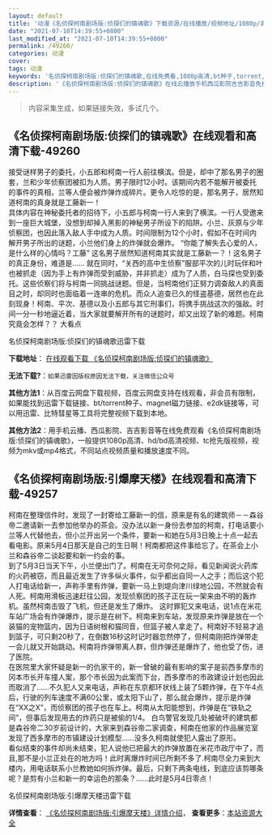 ```yaml
---
layout: default
title: '动漫《名侦探柯南剧场版:侦探们的镇魂歌》下载资源/在线播放/视频地址/1080p/高清/蓝光'
date: "2021-07-10T14:39:55+0800"
last_modified_at: "2021-07-10T14:39:55+0800"
permalink: /49260/
categories: 动漫
cover:
tags: 动漫
keywords: '名侦探柯南剧场版:侦探们的镇魂歌,在线免费看,1080p高清,bt种子,torrent,百度云盘,magnet,磁力链,迅雷下载资源'
description: '《名侦探柯南剧场版:侦探们的镇魂歌》在线云播放手机西瓜影院吉吉影音免费看，1080p高清bd/hd未删减完整版和tc抢先枪版，mkv/mp4格式，附带bt/torrent种子、magnet/磁力链、百度云盘、网盘资源迅雷下载链接'
---
```


>内容采集生成，如果链接失效，多试几个。


## 《名侦探柯南剧场版:侦探们的镇魂歌》在线观看和高清下载-49260

接受谜样男子的委托，小五郎和柯南一行人前往横滨。但是，却中了那名男子的圈套，兰和少年侦察团被扣为人质。男子限时12小时。该期间内若不能解开被委托的事件的真相，兰等人便会被炸弹炸成碎片。更令人吃惊的是，那名男子，居然知道柯南的真身就是工藤新一！<br />具体内容在神秘委托者的招待下，小五郎与柯南一行人来到了横滨。一行人受邀来到一座巨大城堡，没想到却掉入黑影的神秘男子所设下的陷阱。小兰、灰原与少年侦察团，也因此落入敌人手中成为人质。时间限制为12个小时，假如不在时间内解开男子所出的谜题，小兰他们身上的炸弹就会爆炸。 “你能了解失去心爱的人，是什么样的心情吗？工藤&rdquo; 这名男子居然知道柯南其实就是工藤新一？！这名男子的真正身份，难道是&hellip;… 就在同时，&ldquo;关西的高中生侦察”服部平次的儿时玩伴和叶也被抓走（因为手上有炸弹而受到威胁，并非抓走）成为了人质，白马探也受到委托。这些侦察们将与柯南一同挑战谜题。但是，当柯南他们正努力调查敌人的真面目之时，却同时也面临着一连串的危机。而众人追查已久的怪盗基德，居然也在此刻现身！柯南、平次、基德以及小五郎与其它刑事们，将携手挑战这次的强敌。时间一分一秒地逼近着，当大家就要解开所有的谜题时，却又出现了新的难题。柯南究竟会怎样？？ 大看点


名侦探柯南剧场版:侦探们的镇魂歌迅雷下载

**下载地址**： [在线观看下载 《名侦探柯南剧场版:侦探们的镇魂歌》](https://www.993dy.com//vod-detail-id-4340.html) 


**无法下载?**：`如果迅雷因版权原因无法下载，关注微信公众号 `

**其他方法1**：从百度云网盘下载视频，百度云网盘支持在线观看，非会员有限制，如果能找到迅雷下载链接、bt/torrent种子、magnet磁力链接、e2dk链接等，可以用迅雷、比特彗星等工具将完整视频下载到本地。

**其他方法2**：用手机云播、西瓜影院、吉吉影音等在线免费观看《名侦探柯南剧场版:侦探们的镇魂歌》，一般提供1080p高清、hd/bd高清视频、tc抢先版视频，视频为mkv或mp4格式，不同站点视频质量和播放速度不同。


## 《名侦探柯南剧场版:引爆摩天楼》在线观看和高清下载-49257

柯南在整理信件时，发现了一封寄给工藤新一的信，原来是有名的建筑师－－森谷帝二邀请新一去参加他举办的茶会。没办法以新一身份去参加的柯南，打电话要小兰等人代替他去，但小兰开出另一个条件，要新一和她在5月3日晚上十点一起去看电影。原来5月4日那天是自己的生日啊！柯南都把这件事给忘了。在茶会上小兰和森谷帝二谈起要和新一约会的事。<br />到了5月3日当天下午，小兰便出门了。柯南在无可奈何之际，看见新闻说火药库的火药被窃，而且最近发生了许多纵火事件，似乎都出自同一人之手；而后这个犯人打电话给新一，声称手里有炸弹，要新一马上到堤向津川绿地公园，不然就会有人死。柯南用滑板迅速赶往公园，发现侦察团的孩子正在玩一架来由不明的轰炸机。虽然柯南击毁了飞机，但还是发生了爆炸。 这时罪犯又来电话，说1点在米花车站广场会有炸弹爆炸，提示是在树下。柯南来到车站，发现原来炸弹是放在一个装猫的宠物篮内，因为日语树根和猫同音，但篮子被人拿走了。柯南好不轻易才追到篮子，可只剩20秒了，在倒数16秒这时记时器忽然停了，但柯南刚把炸弹带走一会儿就又开始跳动。柯南将炸弹带离人群，但炸弹还是爆炸了，他也受了伤，进了医院。<br />在医院里大家怀疑是新一的仇家干的，新一曾破的最有影响的案子是前西多摩市的冈本市长开车撞人案，那个市长因为此案而下台，西多摩市的市政建设计划也因此而取消了……不久犯人又来电话，声称在东京都环状线上装了5颗炸弹，在下午4点后，行驶的列车速度不满60公里，或太阳下山了，那么就会爆炸，提示是炸弹在&ldquo;XX之X”，而侦察团的孩子也在车上。柯南从太阳能想到，炸弹是在“铁轨之间”，但事后发现用去的炸药只是被偷的1/4。 白鸟警官发现几处被破坏的建筑都是森谷帝二30岁前设计的，大家来到森谷帝二家调查，柯南在他家的作品展览室发现了西多摩市的市镇建设计划模型&hellip;…没多久柯南就使犯人露出了原形。<br />看似结束的事件却尚未结束，犯人说他已把最大的炸弹放置在米花市政厅中了，而且,那不是小兰正处在的地方吗！此时离爆炸时间已所剩不多了.柯南尽全力来到大楼内，用电话联系小兰教她如何拆炸弹。最后，只剩下两条电线，到底应该剪哪条呢？是剪有小兰和新一的幸运色的那条？……此时是5月4日零点！


名侦探柯南剧场版:引爆摩天楼迅雷下载

**详情查看**： [《名侦探柯南剧场版:引爆摩天楼》详情介绍](/movie/49257/)， **查看更多**：[本站资源大全](/movie/t/all/)

